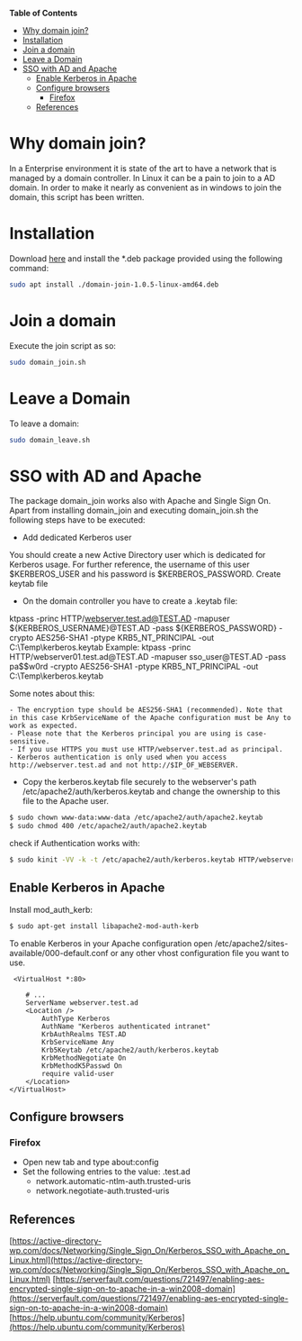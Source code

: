 **Table of Contents**
- [Why domain join?](#why-domain-join-)
- [Installation](#installation)
- [Join a domain](#join-a-domain)
- [Leave a Domain](#leave-a-domain)
- [SSO with AD and Apache](#sso-with-ad-and-apache)
  * [Enable Kerberos in Apache](#enable-kerberos-in-apache)
  * [Configure browsers](#configure-browsers)
    + [Firefox](#firefox)
  * [References](#references)



# Why domain join?
In a Enterprise environment it is state of the art to have a network that is managed by a domain controller. In Linux it can be a pain to join to a AD domain. In order to make it nearly as convenient as in windows to join the domain, this script has been written.
# Installation
Download [here](https://github.com/majojoe/domain_join/releases/download/v1.0.5/domain-join-1.0.5-linux-amd64.deb) and install the \*.deb package provided using the following command:
```bash
sudo apt install ./domain-join-1.0.5-linux-amd64.deb
```
# Join a domain
Execute the join script as so:
```bash
sudo domain_join.sh
```
# Leave a Domain
To leave a domain:
```bash
sudo domain_leave.sh
```
 
# SSO with AD and Apache

The package domain_join works also with Apache and Single Sign On. Apart from installing domain_join and executing domain_join.sh the following steps have to be executed:


- Add dedicated Kerberos user

You should create a new Active Directory user which is dedicated for Kerberos usage. For further reference, the username of this user $KERBEROS_USER and his password is $KERBEROS_PASSWORD.
Create keytab file

- On the domain controller you have to create a .keytab file:

ktpass -princ HTTP/webserver.test.ad@TEST.AD -mapuser ${KERBEROS_USERNAME}@TEST.AD -pass ${KERBEROS_PASSWORD} -crypto AES256-SHA1 -ptype KRB5_NT_PRINCIPAL -out C:\Temp\kerberos.keytab
Example:
ktpass -princ HTTP/webserver01.test.ad@TEST.AD -mapuser sso_user@TEST.AD -pass pa$$w0rd -crypto AES256-SHA1 -ptype KRB5_NT_PRINCIPAL -out C:\Temp\kerberos.keytab

Some notes about this:

    - The encryption type should be AES256-SHA1 (recommended). Note that in this case KrbServiceName of the Apache configuration must be Any to work as expected.
    - Please note that the Kerberos principal you are using is case-sensitive. 
    - If you use HTTPS you must use HTTP/webserver.test.ad as principal.
    - Kerberos authentication is only used when you access http://webserver.test.ad and not http://$IP_OF_WEBSERVER.
    

- Copy the kerberos.keytab file securely to the webserver's path /etc/apache2/auth/kerberos.keytab and change the ownership to this file to the Apache user.

```bash
$ sudo chown www-data:www-data /etc/apache2/auth/apache2.keytab
$ sudo chmod 400 /etc/apache2/auth/apache2.keytab
```

check if Authentication works with:
```bash
$ sudo kinit -VV -k -t /etc/apache2/auth/kerberos.keytab HTTP/webserver.test.ad@TEST.AD
```

## Enable Kerberos in Apache

Install mod_auth_kerb:

```bash
$ sudo apt-get install libapache2-mod-auth-kerb
```

To enable Kerberos in your Apache configuration open /etc/apache2/sites-available/000-default.conf or any other vhost configuration file you want to use.

```
 <VirtualHost *:80>
 
	# ...
	ServerName webserver.test.ad      
	<Location />
		AuthType Kerberos
		AuthName "Kerberos authenticated intranet"
		KrbAuthRealms TEST.AD
		KrbServiceName Any
		Krb5Keytab /etc/apache2/auth/kerberos.keytab
		KrbMethodNegotiate On
		KrbMethodK5Passwd On
		require valid-user
	</Location>
</VirtualHost>
```

## Configure browsers

### Firefox
- Open new tab and type about:config 
- Set the following entries to the value: .test.ad
  - network.automatic-ntlm-auth.trusted-uris
  - network.negotiate-auth.trusted-uris


## References
[https://active-directory-wp.com/docs/Networking/Single_Sign_On/Kerberos_SSO_with_Apache_on_Linux.html](https://active-directory-wp.com/docs/Networking/Single_Sign_On/Kerberos_SSO_with_Apache_on_Linux.html)
[https://serverfault.com/questions/721497/enabling-aes-encrypted-single-sign-on-to-apache-in-a-win2008-domain](https://serverfault.com/questions/721497/enabling-aes-encrypted-single-sign-on-to-apache-in-a-win2008-domain)
[https://help.ubuntu.com/community/Kerberos](https://help.ubuntu.com/community/Kerberos)

